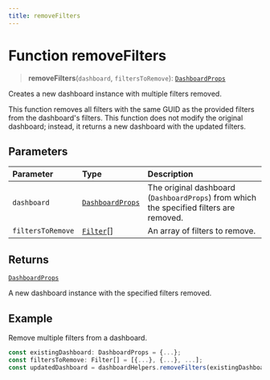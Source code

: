 ```yaml
---
title: removeFilters
---
```


# Function removeFilters

> **removeFilters**(`dashboard`, `filtersToRemove`): [`DashboardProps`](../../../interfaces/interface.DashboardProps.md)

Creates a new dashboard instance with multiple filters removed.

This function removes all filters with the same GUID as the provided filters from the dashboard's filters.
This function does not modify the original dashboard; instead, it returns a new dashboard with the updated filters.

## Parameters

| Parameter | Type | Description |
| :------ | :------ | :------ |
| `dashboard` | [`DashboardProps`](../../../interfaces/interface.DashboardProps.md) | The original dashboard (`DashboardProps`) from which the specified filters are removed. |
| `filtersToRemove` | [`Filter`](../../../../sdk-data/interfaces/interface.Filter.md)[] | An array of filters to remove. |

## Returns

[`DashboardProps`](../../../interfaces/interface.DashboardProps.md)

A new dashboard instance with the specified filters removed.

## Example

Remove multiple filters from a dashboard.
```ts
const existingDashboard: DashboardProps = {...};
const filtersToRemove: Filter[] = [{...}, {...}, ...];
const updatedDashboard = dashboardHelpers.removeFilters(existingDashboard, filtersToRemove);
```
